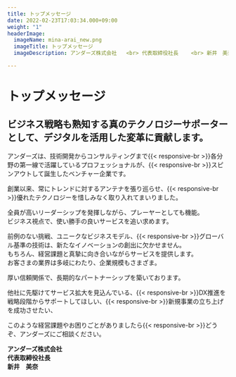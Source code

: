 ```yaml
---
title: トップメッセージ
date: 2022-02-23T17:03:34.000+09:00
weight: "1"
headerImage:
  imageName: mina-arai_new.png
  imageTitle: トップメッセージ
  imageDescription: アンダーズ株式会社   <br> 代表取締役社長    <br> 新井　美奈

---
```

# **トップメッセージ**

## **ビジネス戦略も熟知する真のテクノロジーサポーターとして、デジタルを活用した変革に貢献します。**

アンダーズは、技術開発からコンサルティングまで{{< responsive-br >}}各分野の第一線で活躍しているプロフェッショナルが、{{< responsive-br >}}スピンアウトして誕生したベンチャー企業です。

創業以来、常にトレンドに対するアンテナを張り巡らせ、{{< responsive-br >}}優れたテクノロジーを惜しみなく取り入れてまいりました。

全員が高いリーダーシップを発揮しながら、プレーヤーとしても機能。  
ビジネス視点で、使い勝手の良いサービスを追い求めます。

前例のない挑戦、ユニークなビジネスモデル、{{< responsive-br >}}グローバル基準の技術は、新たなイノベーションの創出に欠かせません。  
もちろん、経営課題と真摯に向き合いながらサービスを提供します。  
お客さまの業界は多岐にわたり、企業規模もさまざま。

厚い信頼関係で、長期的なパートナーシップを築いております。

他社に先駆けてサービス拡大を見込んでいる、{{< responsive-br >}}DX推進を戦略段階からサポートしてほしい、{{< responsive-br >}}新規事業の立ち上げを成功させたい、

このような経営課題やお困りごとがありましたら{{< responsive-br >}}どうぞ、アンダーズにご相談ください。

**アンダーズ株式会社**  
**代表取締役社長**  
**新井　美奈**

<!-- ### 企業情報 TOP  -->

<!-- アンダーズには、創業以来大切にしている３つのモットーがあります。

**1. 導入効果の高いシステムのご提案**

「クライアント企業のビジネス強化」のご支援が当社の使命です。幅広い業種と豊かなソリューションの経験から、経営層にまでよい評判の届く、導入効果の高いシステムをご提案します。

**2. 将来を見据えたものづくり**

世界は素晴らしいIT製品であふれています。しかし導入した後で、保守料、バージョンアップ、互換性の面で、お困りになったことはありませんか。当社では、投資をする「システムオーナー」と、現場で運用する「ユーザー」双方の立場から、将来にわたった維持と運用を見据えて、システムを形づくっていきます。

**3. グローバルなキュレーション**

当社の技術チームはインドをはじめとした海外メンバー中心に構成されています。グローバル水準での技術やコンセプトを絶えず集め、検証された優れた素材を活用し、ユーザーが価値を「しっかり体感できる」システムを組み上げていきます。

ひとりでも多くの人が、テクノロジーやイノベーションの恩恵を存分に受けられれば、仕事はもっと面白くなる。私たちアンダーズは、そんな目標に向かって、あなたとともに走り続けます。 -->